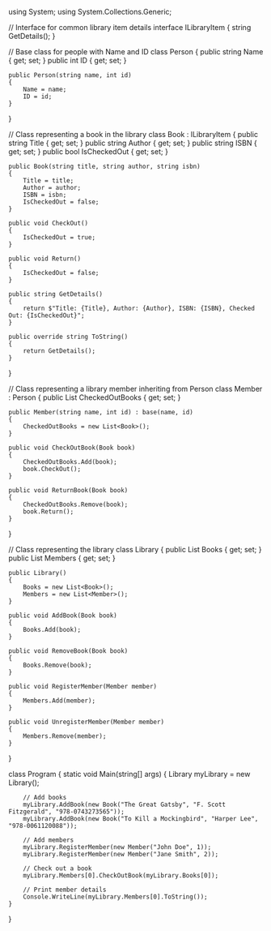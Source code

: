 using System;
using System.Collections.Generic;

// Interface for common library item details
interface ILibraryItem 
{
    string GetDetails(); 
}

// Base class for people with Name and ID
class Person
{
    public string Name { get; set; }
    public int ID { get; set; }

    public Person(string name, int id) 
    {
        Name = name;
        ID = id;
    }
}

// Class representing a book in the library
class Book : ILibraryItem
{
    public string Title { get; set; }
    public string Author { get; set; }
    public string ISBN { get; set; }
    public bool IsCheckedOut { get; set; }

    public Book(string title, string author, string isbn)
    {
        Title = title;
        Author = author;
        ISBN = isbn;
        IsCheckedOut = false;
    }

    public void CheckOut()
    {
        IsCheckedOut = true;
    }

    public void Return()
    {
        IsCheckedOut = false;
    }

    public string GetDetails()
    {
        return $"Title: {Title}, Author: {Author}, ISBN: {ISBN}, Checked Out: {IsCheckedOut}";
    }

    public override string ToString()
    {
        return GetDetails();
    }
}

// Class representing a library member inheriting from Person
class Member : Person
{
    public List<Book> CheckedOutBooks { get; set; } 

    public Member(string name, int id) : base(name, id)
    {
        CheckedOutBooks = new List<Book>();
    }

    public void CheckOutBook(Book book)
    {
        CheckedOutBooks.Add(book);
        book.CheckOut();
    }

    public void ReturnBook(Book book)
    {
        CheckedOutBooks.Remove(book);
        book.Return();
    }
}

// Class representing the library
class Library
{
    public List<Book> Books { get; set; } 
    public List<Member> Members { get; set; }

    public Library()
    {
        Books = new List<Book>();
        Members = new List<Member>();
    }

    public void AddBook(Book book)
    {
        Books.Add(book);
    }

    public void RemoveBook(Book book)
    {
        Books.Remove(book);
    }

    public void RegisterMember(Member member)
    {
        Members.Add(member);
    }

    public void UnregisterMember(Member member)
    {
        Members.Remove(member);
    }
}

class Program
{
    static void Main(string[] args)
    {
        Library myLibrary = new Library();

        // Add books
        myLibrary.AddBook(new Book("The Great Gatsby", "F. Scott Fitzgerald", "978-0743273565"));
        myLibrary.AddBook(new Book("To Kill a Mockingbird", "Harper Lee", "978-0061120088"));

        // Add members
        myLibrary.RegisterMember(new Member("John Doe", 1));
        myLibrary.RegisterMember(new Member("Jane Smith", 2));

        // Check out a book
        myLibrary.Members[0].CheckOutBook(myLibrary.Books[0]); 

        // Print member details
        Console.WriteLine(myLibrary.Members[0].ToString()); 
    }
}

